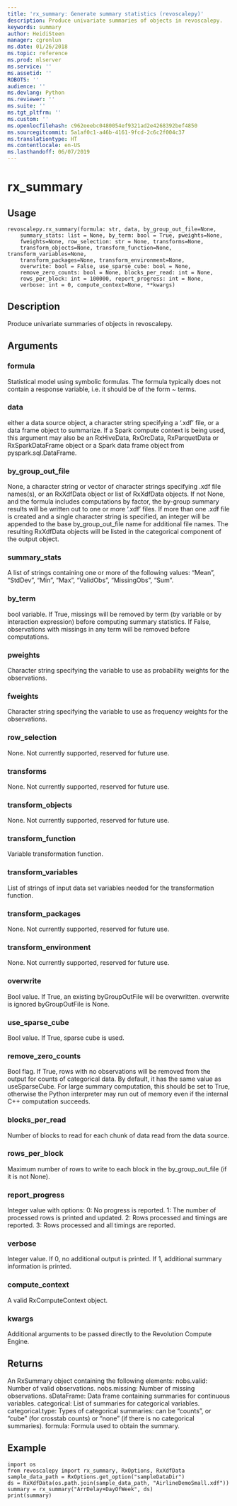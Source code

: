```yaml
---
title: 'rx_summary: Generate summary statistics (revoscalepy)'
description: Produce univariate summaries of objects in revoscalepy.
keywords: summary
author: HeidiSteen
manager: cgronlun
ms.date: 01/26/2018
ms.topic: reference
ms.prod: mlserver
ms.service: ''
ms.assetid: ''
ROBOTS: ''
audience: ''
ms.devlang: Python
ms.reviewer: ''
ms.suite: ''
ms.tgt_pltfrm: ''
ms.custom: ''
ms.openlocfilehash: c962eeebc0480054ef9321ad2e4268392bef4850
ms.sourcegitcommit: 5a1af0c1-a46b-4161-9fcd-2c6c2f004c37
ms.translationtype: HT
ms.contentlocale: en-US
ms.lasthandoff: 06/07/2019
---
```

# <a name="rxsummary"></a>rx_summary


 


## <a name="usage"></a>Usage



```
revoscalepy.rx_summary(formula: str, data, by_group_out_file=None,
    summary_stats: list = None, by_term: bool = True, pweights=None,
    fweights=None, row_selection: str = None, transforms=None,
    transform_objects=None, transform_function=None, transform_variables=None,
    transform_packages=None, transform_environment=None,
    overwrite: bool = False, use_sparse_cube: bool = None,
    remove_zero_counts: bool = None, blocks_per_read: int = None,
    rows_per_block: int = 100000, report_progress: int = None,
    verbose: int = 0, compute_context=None, **kwargs)
```





## <a name="description"></a>Description

Produce univariate summaries of objects in revoscalepy.


## <a name="arguments"></a>Arguments


### <a name="formula"></a>formula

Statistical model using symbolic formulas. The formula typically does not contain a response variable, i.e. it should be of the form ~ terms.


### <a name="data"></a>data

either a data source object, a character string specifying a ‘.xdf’ file, or a data frame object to summarize.
If a Spark compute context is being used, this argument may also be an RxHiveData, RxOrcData, RxParquetData or RxSparkDataFrame object or a Spark data frame object from pyspark.sql.DataFrame.


### <a name="bygroupoutfile"></a>by_group_out_file

None, a character string or vector of character strings specifying .xdf file names(s), or an RxXdfData object or list of RxXdfData objects. If not None, and the formula includes computations by factor, the by-group summary results will be written out to one or more ‘.xdf’ files. If more than one .xdf file is created and a single character string is specified, an integer will be appended to the base by_group_out_file name for additional file names. The resulting RxXdfData objects will be listed in the categorical component of the output object.


### <a name="summarystats"></a>summary_stats

A list of strings containing one or more of the following values: “Mean”, “StdDev”, “Min”, “Max”, “ValidObs”, “MissingObs”, “Sum”.


### <a name="byterm"></a>by_term

bool variable. If True, missings will be removed by term (by variable or by interaction expression) before computing summary statistics. If False, observations with missings in any term will be removed before computations.


### <a name="pweights"></a>pweights

Character string specifying the variable to use as probability weights for the observations.


### <a name="fweights"></a>fweights

Character string specifying the variable to use as frequency weights for the observations.


### <a name="rowselection"></a>row_selection

None. Not currently supported, reserved for future use.


### <a name="transforms"></a>transforms

None. Not currently supported, reserved for future use.


### <a name="transformobjects"></a>transform_objects

None. Not currently supported, reserved for future use.


### <a name="transformfunction"></a>transform_function

Variable transformation function.


### <a name="transformvariables"></a>transform_variables

List of strings of input data set variables needed for the transformation function.


### <a name="transformpackages"></a>transform_packages

None. Not currently supported, reserved for future use.


### <a name="transformenvironment"></a>transform_environment

None. Not currently supported, reserved for future use.


### <a name="overwrite"></a>overwrite

Bool value. If True, an existing byGroupOutFile will be overwritten. overwrite is ignored byGroupOutFile is None.


### <a name="usesparsecube"></a>use_sparse_cube

Bool value. If True, sparse cube is used.


### <a name="removezerocounts"></a>remove_zero_counts

Bool flag. If True, rows with no observations will be removed from the output for counts of categorical data. By default, it has the same value as useSparseCube. For large summary computation, this should be set to True, otherwise the Python interpreter may run out of memory even if the internal C++ computation succeeds.


### <a name="blocksperread"></a>blocks_per_read

Number of blocks to read for each chunk of data read from the data source.


### <a name="rowsperblock"></a>rows_per_block

Maximum number of rows to write to each block in the by_group_out_file (if it is not None).


### <a name="reportprogress"></a>report_progress

Integer value with options: 0: No progress is reported.
1: The number of processed rows is printed and updated.
2: Rows processed and timings are reported.
3: Rows processed and all timings are reported.


### <a name="verbose"></a>verbose

Integer value. If 0, no additional output is printed. If 1, additional summary information is printed.


### <a name="computecontext"></a>compute_context

A valid RxComputeContext object.


### <a name="kwargs"></a>kwargs

Additional arguments to be passed directly to the Revolution Compute Engine.


## <a name="returns"></a>Returns

An RxSummary object containing the following elements: nobs.valid: Number of valid observations.
nobs.missing: Number of missing observations.
sDataFrame: Data frame containing summaries for continuous variables.
categorical: List of summaries for categorical variables.
categorical.type: Types of categorical summaries: can be “counts”, or “cube” (for crosstab counts) or “none” (if there is no categorical summaries).
formula: Formula used to obtain the summary.


## <a name="example"></a>Example



```
import os
from revoscalepy import rx_summary, RxOptions, RxXdfData
sample_data_path = RxOptions.get_option("sampleDataDir")
ds = RxXdfData(os.path.join(sample_data_path, "AirlineDemoSmall.xdf"))
summary = rx_summary("ArrDelay+DayOfWeek", ds)
print(summary)
```

